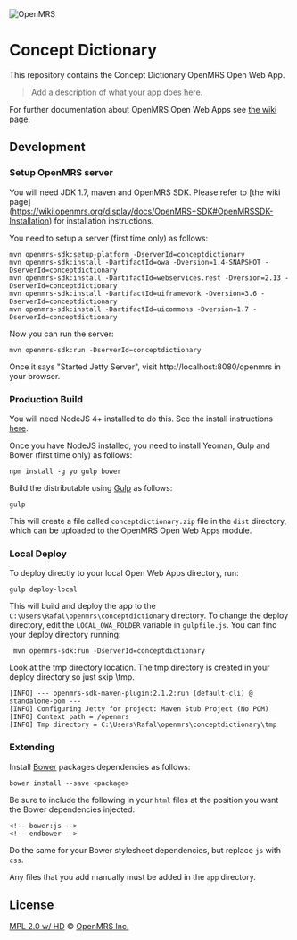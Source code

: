 <img src="https://cloud.githubusercontent.com/assets/668093/12567089/0ac42774-c372-11e5-97eb-00baf0fccc37.jpg" alt="OpenMRS"/>

# Concept Dictionary

This repository contains the Concept Dictionary OpenMRS Open Web App.

> Add a description of what your app does here.

For further documentation about OpenMRS Open Web Apps see [the wiki page](https://wiki.openmrs.org/display/docs/Open+Web+Apps+Module).

## Development

### Setup OpenMRS server

You will need JDK 1.7, maven and OpenMRS SDK. Please refer to [the wiki page] (https://wiki.openmrs.org/display/docs/OpenMRS+SDK#OpenMRSSDK-Installation) for installation instructions.

You need to setup a server (first time only) as follows:

````
mvn openmrs-sdk:setup-platform -DserverId=conceptdictionary
mvn openmrs-sdk:install -DartifactId=owa -Dversion=1.4-SNAPSHOT -DserverId=conceptdictionary
mvn openmrs-sdk:install -DartifactId=webservices.rest -Dversion=2.13 -DserverId=conceptdictionary
mvn openmrs-sdk:install -DartifactId=uiframework -Dversion=3.6 -DserverId=conceptdictionary
mvn openmrs-sdk:install -DartifactId=uicommons -Dversion=1.7 -DserverId=conceptdictionary
````

Now you can run the server:
````
mvn openmrs-sdk:run -DserverId=conceptdictionary
````
Once it says "Started Jetty Server", visit http://localhost:8080/openmrs in your browser.

### Production Build

You will need NodeJS 4+ installed to do this. See the install instructions [here](https://nodejs.org/en/download/package-manager/).

Once you have NodeJS installed, you need to install Yeoman, Gulp and Bower (first time only) as follows:
````
npm install -g yo gulp bower
````

Build the distributable using [Gulp](http://gulpjs.com/) as follows:

````
gulp
````

This will create a file called `conceptdictionary.zip` file in the `dist` directory, which can be uploaded to the OpenMRS Open Web Apps module.

### Local Deploy

To deploy directly to your local Open Web Apps directory, run:

````
gulp deploy-local
````

This will build and deploy the app to the `C:\Users\Rafal\openmrs\conceptdictionary` directory. To change the deploy directory, edit the `LOCAL_OWA_FOLDER` variable in `gulpfile.js`. You can find your deploy directory running:

````
 mvn openmrs-sdk:run -DserverId=conceptdictionary
````
Look at the tmp directory location. The tmp directory is created in your deploy directory so just skip \tmp.
````
[INFO] --- openmrs-sdk-maven-plugin:2.1.2:run (default-cli) @ standalone-pom ---
[INFO] Configuring Jetty for project: Maven Stub Project (No POM)
[INFO] Context path = /openmrs
[INFO] Tmp directory = C:\Users\Rafal\openmrs\conceptdictionary\tmp
````

### Extending

Install [Bower](http://bower.io/) packages dependencies as follows:

````
bower install --save <package>
````

Be sure to include the following in your `html` files at the position you want the Bower dependencies injected:

````
<!-- bower:js -->
<!-- endbower -->
````
Do the same for your Bower stylesheet dependencies, but replace `js` with `css`.

Any files that you add manually must be added in the `app` directory.

## License

[MPL 2.0 w/ HD](http://openmrs.org/license/) © [OpenMRS Inc.](http://www.openmrs.org/)
